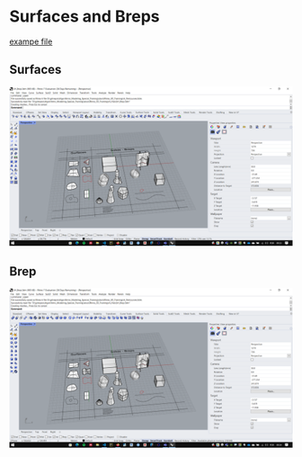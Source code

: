 # Surfaces and Breps

[exampe file](../rh_files/Srf_solidos.3dm)

## Surfaces

![surfaces](./surface_01.png)

## Brep

![Brep](./brep_01.png)
